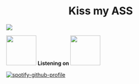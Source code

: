 <h1 align="center">Kiss my ASS</h1
<a href="https://visitcount.itsvg.in">
  <img src="https://visitcount.itsvg.in/api?id=nadiasuweer4ya&label=Profile%20Views&color=9&icon=9&pretty=true" />
</a>

<img src="https://media1.giphy.com/media/nGEQGzHpvIdi0lGJjn/giphy.gif?cid=ecf05e47hl0uujpk7mtbutljcpp1yn80ufjq288wbvz8hepu&ep=v1_gifs_search&rid=giphy.gif&ct=g" width="80"> **Listening on <img src="https://storage.googleapis.com/pr-newsroom-wp/1/2018/11/Spotify_Logo_CMYK_Green.png" width="80">**
                            
[![spotify-github-profile](https://spotify-github-profile.vercel.app/api/view?uid=31oycv7eovl4nkzrzs6gldn5flnm&cover_image=true&theme=novatorem&show_offline=false&background_color=ffffff&interchange=false&bar_color=ffffff&bar_color_cover=false)](https://github.com/kittinan/spotify-github-profile)
